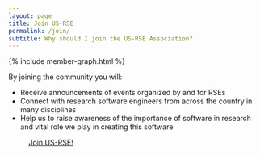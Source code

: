 ```yaml
---
layout: page
title: Join US-RSE
permalink: /join/
subtitle: Why should I join the US-RSE Association?
---
```


{% include member-graph.html %}

By joining the community you will:

* Receive announcements of events organized by and for RSEs
* Connect with research software engineers from across the country in many disciplines
* Help us to raise awareness of the importance of software in research and vital role we play in creating this software

<div class="get-started-wrap">
    <a class="btn btn-success btn-lg get-started-btn" href="https://forms.gle/CRsH7sKAk3UvZJfB9" target="_blank" style="margin:40px;">Join US-RSE!</a>
</div>

